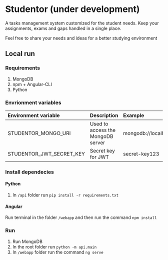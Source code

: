 # Studentor (under development)

A tasks management system customized for the student needs. Keep your assignments, exams and gaps handled in a single place. 

Feel free to share your needs and ideas for a better studying environment

## Local run

### Requirements

1. MongoDB
1. npm + Angular-CLI
1. Python

### Envrionment variables

| Environment variable | Description | Example |
| :--- | :--- | :--- |
| STUDENTOR_MONGO_URI | Used to access the MongoDB server | mongodb://localhost:27017/studentor |
| STUDENTOR_JWT_SECRET_KEY | Secret key for JWT | secret-key123 |

### Install dependecies

#### Python

1. In `/api` folder run `pip install -r requirements.txt`

#### Angular

Run terminal in the folder `/webapp` and then run the command `npm install`

### Run

1. Run MongoDB
1. In the root folder run `python -m api.main`
1. In `/webapp` folder run the command `ng serve`
